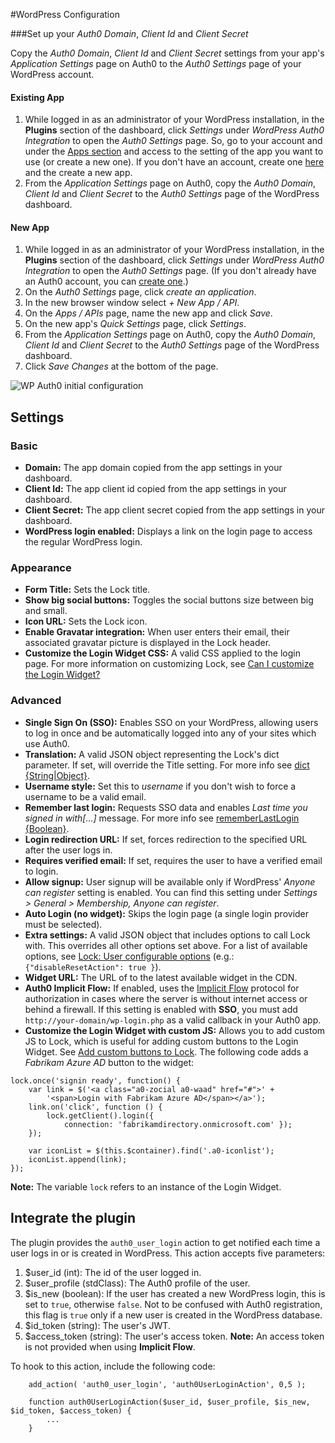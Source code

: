 #WordPress Configuration

###Set up your *Auth0 Domain*, *Client Id* and *Client Secret*

Copy the *Auth0 Domain*, *Client Id* and *Client Secret* settings from your app's *Application Settings* page on Auth0 to the *Auth0 Settings* page of your WordPress account.

#### Existing App
1. While logged in as an administrator of your WordPress installation, in the **Plugins** section of the dashboard, click *Settings* under *WordPress Auth0 Integration* to open the *Auth0 Settings* page.
So, go to your account and under the [Apps section](${uiURL}/#/applications) and access to the setting of the app you want to use (or create a new one). If you don't have an account, create one [here](https://auth0.com) and the create a new app.
3. From the *Application Settings* page on Auth0, copy the *Auth0 Domain*, *Client Id* and *Client Secret* to the *Auth0 Settings* page of the WordPress dashboard.

#### New App
1. While logged in as an administrator of your WordPress installation, in the **Plugins** section of the dashboard, click *Settings* under *WordPress Auth0 Integration* to open the *Auth0 Settings* page. (If you don't already have an Auth0 account, you can [create one](https://auth0.com).)
2. On the *Auth0 Settings* page, click *create an application*.
3. In the new browser window select *+ New App / API*.
4. On the *Apps / APIs* page, name the new app and click *Save*.
5. On the new app's *Quick Settings* page, click *Settings*. 
6. From the *Application Settings* page on Auth0, copy the *Auth0 Domain*, *Client Id* and *Client Secret* to the *Auth0 Settings* page of the WordPress dashboard.
7. Click *Save Changes* at the bottom of the page.

 <img src="https://cdn.auth0.com/docs/cms/wordpress/wp-auth0-initial-config.gif" alt="WP Auth0 initial configuration">

## Settings

### Basic

- **Domain:** The app domain copied from the app settings in your dashboard.
- **Client Id:** The app client id copied from the app settings in your dashboard.
- **Client Secret:** The app client secret copied from the app settings in your dashboard.
- **WordPress login enabled:** Displays a link on the login page to access the regular WordPress login.

### Appearance

- **Form Title:** Sets the Lock title.
- **Show big social buttons:** Toggles the social buttons size between big and small.
- **Icon URL:** Sets the Lock icon.
- **Enable Gravatar integration:** When user enters their email, their associated gravatar picture is displayed in the Lock header.
- **Customize the Login Widget CSS:** A valid CSS applied to the login page. For more information on customizing Lock, see [Can I customize the Login Widget?](https://github.com/auth0/wp-auth0#can-i-customize-the-login-widget)

### Advanced

- **Single Sign On (SSO):** Enables SSO on your WordPress, allowing users to log in once and be automatically logged into any of your sites which use Auth0.
- **Translation:** A valid JSON object representing the Lock's dict parameter. If set, will override the Title setting. For more info see [dict {String|Object}](/libraries/lock/customization#4).
- **Username style:** Set this to *username* if you don't wish to force a username to be a valid email.
- **Remember last login:** Requests SSO data and enables *Last time you signed in with[...]* message. For more info see [rememberLastLogin {Boolean}](/libraries/lock/customization#19).
- **Login redirection URL:** If set, forces redirection to the specified URL after the user logs in.
- **Requires verified email:** If set, requires the user to have a verified email to login.
- **Allow signup:** User signup will be available only if WordPress' *Anyone can register* setting is enabled. You can find this setting under *Settings > General > Membership, Anyone can register*.
- **Auto Login (no widget):** Skips the login page (a single login provider must be selected).
- **Extra settings:** A valid JSON object that includes options to call Lock with. This overrides all other options set above. For a list of available options, see [Lock: User configurable options](/libraries/lock/customization) (e.g.: `{"disableResetAction": true }`).
- **Widget URL:** The URL of to the latest available widget in the CDN.
- **Auth0 Implicit Flow:** If enabled, uses the [Implicit Flow](/protocols#5) protocol for authorization in cases where the server is without internet access or behind a firewall. If this setting is enabled with **SSO**, you must add `http://your-domain/wp-login.php` as a valid callback in your Auth0 app.
- **Customize the Login Widget with custom JS:** Allows you to add custom JS to Lock, which is useful for adding custom buttons to the Login Widget. See [Add custom buttons to Lock](/hrd#3). The following code adds a *Fabrikam Azure AD* button to the widget:

```
lock.once('signin ready', function() {
    var link = $('<a class="a0-zocial a0-waad" href="#">' +
        '<span>Login with Fabrikam Azure AD</span></a>');
    link.on('click', function () {
        lock.getClient().login({
            connection: 'fabrikamdirectory.onmicrosoft.com' });
    });

    var iconList = $(this.$container).find('.a0-iconlist');
    iconList.append(link);
});
```

**Note:** The variable `lock` refers to an instance of the Login Widget.

## Integrate the plugin

The plugin provides the `auth0_user_login` action to get notified each time a user logs in or is created in WordPress. This action accepts five parameters:
1. $user_id (int): The id of the user logged in.
2. $user_profile (stdClass): The Auth0 profile of the user.
3. $is_new (boolean): If the user has created a new WordPress login, this is set to `true`, otherwise `false`. Not to be confused with Auth0 registration, this flag is `true` only if a new user is created in the WordPress database.
4. $id_token (string): The user's JWT.
5. $access_token (string): The user's access token. **Note:** An access token is not provided when using **Implicit Flow**.

To hook to this action, include the following code:
```
    add_action( 'auth0_user_login', 'auth0UserLoginAction', 0,5 ); 

    function auth0UserLoginAction($user_id, $user_profile, $is_new, $id_token, $access_token) {
        ...
    }
```

